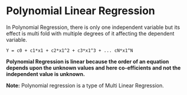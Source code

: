 # Polynomial Linear Regression

In Polynomial Regression, there is only one independent variable but its effect is multi fold with multiple degrees of it affecting the dependent variable.

```
Y = c0 + c1*x1 + c2*x1^2 + c3*x1^3 + ... cN*x1^N
```

**Polynomial Regression is linear because the order of an equation depends upon the unknown values and here co-efficients and not the independent value is unknown.**

**Note:** Polynomial regression is a type of Multi Linear Regression.
